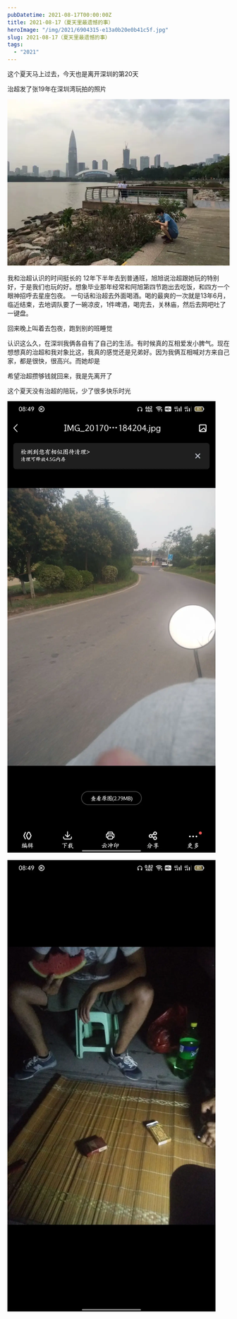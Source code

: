 ```yaml
---
pubDatetime: 2021-08-17T00:00:00Z
title: 2021-08-17（夏天里最遗憾的事）
heroImage: "/img/2021/6904315-e13a0b20e0b41c5f.jpg"
slug: 2021-08-17（夏天里最遗憾的事）
tags:
  - "2021"
---
```


这个夏天马上过去，今天也是离开深圳的第20天

治超发了张19年在深圳湾玩拍的照片

![](../../../../public/img/2021/6904315-e13a0b20e0b41c5f.jpg)

我和治超认识的时间挺长的
12年下半年去到普通班，旭旭说治超跟她玩的特别好，于是我们也玩的好。想象毕业那年经常和阿旭第四节跑出去吃饭，和四方一个眼神招呼去星座包夜。
一句话和治超去外面喝酒。喝的最爽的一次就是13年6月，临近结束，去地调队要了一碗凉皮，1件啤酒，喝完去，关林庙，然后去网吧吐了一键盘。

回来晚上叫着去包夜，跑到别的班睡觉

认识这么久，在深圳我俩各自有了自己的生活。有时候真的互相爱发小脾气。现在想想真的治超和我对象比这，我真的感觉还是兄弟好。因为我俩互相喊对方来自己家，都是很快，很高兴。而她却是

希望治超攒够钱就回来，我是先离开了

这个夏天没有治超的陪玩，少了很多快乐时光

![](../../../../public/img/2021/6904315-86690ca7d7b3c2fc.jpg)

![](../../../../public/img/2021/6904315-11e2c9324d6bbe0a.jpg)
